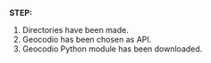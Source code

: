 **STEP:**
1. Directories have been made.
2. Geocodio has been chosen as API.
3. Geocodio Python module has been downloaded.